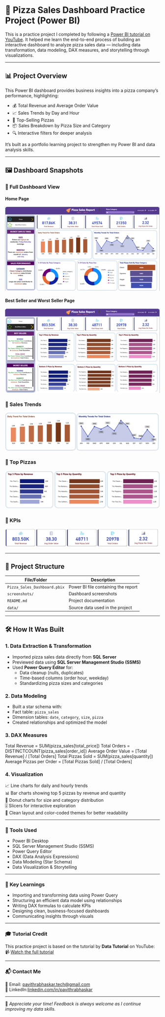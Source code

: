 # 🍕 Pizza Sales Dashboard Practice Project (Power BI)

This is a practice project I completed by following a [Power BI tutorial on YouTube](https://youtu.be/V-s8c6jMRN0?si=WtgpeYkChLCJ4MHR). It helped me learn the end-to-end process of building an interactive dashboard to analyze pizza sales data — including data transformation, data modeling, DAX measures, and storytelling through visualizations.

---

## 📊 Project Overview

This Power BI dashboard provides business insights into a pizza company’s performance, highlighting:

- 💰 Total Revenue and Average Order Value  
- 📈 Sales Trends by Day and Hour  
- 🍕 Top-Selling Pizzas  
- 📦 Sales Breakdown by Pizza Size and Category  
- 🔍 Interactive filters for deeper analysis

It’s built as a portfolio learning project to strengthen my Power BI and data analysis skills.

---

## 🖼️ Dashboard Snapshots


### 🔹 Full Dashboard View  
####  Home Page
![Home Page](pizza-sales-dashboard-snapshots/Home-Page.png)
####  Best Seller and Worst Seller Page
![Best Seller and Worst Seller Page](pizza-sales-dashboard-snapshots/Best-Seller-and-Worst-Seller-Page.png)

### 🔹 Sales Trends  
![Sales Trend](pizza-sales-dashboard-snapshots/Sales-Trend.png)

### 🔹 Top Pizzas  
![Top Pizzas](pizza-sales-dashboard-snapshots/Top-5-Pizza.png)

### 🔹 KPIs
![KPIs](pizza-sales-dashboard-snapshots/KPIs.png)

---

## 📁 Project Structure

| File/Folder | Description |
|-------------|-------------|
| `Pizza_Sales_Dashboard.pbix` | Power BI file containing the report |
| `screenshots/` | Dashboard screenshots |
| `README.md` | Project documentation |
|  `data/` | Source data used in the project  |

---

## 🛠️ How It Was Built

### 1. **Data Extraction & Transformation**

- Imported pizza sales data directly from **SQL Server**  
- Previewed data using **SQL Server Management Studio (SSMS)**  
- Used **Power Query Editor** for:
  - Data cleanup (nulls, duplicates)  
  - Time-based columns (order hour, weekday)  
  - Standardizing pizza sizes and categories

### 2. **Data Modeling**
- Built a star schema with:
- Fact table: `pizza_sales`
- Dimension tables: `date`, `category`, `size`, `pizza`
- Created relationships and optimized the model

### 3. **DAX Measures**

Total Revenue = SUM(pizza_sales[total_price])
Total Orders = DISTINCTCOUNT(pizza_sales[order_id])
Average Order Value = [Total Revenue] / [Total Orders]
Total Pizzas Sold = SUM(pizza_sales[quantity])
Average Pizzas per Order = [Total Pizzas Sold] / [Total Orders]

### 4. **Visualization**

📈 Line charts for daily and hourly trends  
📊 Bar charts showing top 5 pizzas by revenue and quantity  
🍩 Donut charts for size and category distribution  
🎚️ Slicers for interactive exploration  
🎨 Clean layout and color-coded themes for better readability  

---

### 🧰 **Tools Used**

- Power BI Desktop  
- SQL Server Management Studio (SSMS)
- Power Query Editor  
- DAX (Data Analysis Expressions)  
- Data Modeling (Star Schema)  
- Data Visualization & Storytelling  

---

### 🎯 **Key Learnings**

- Importing and transforming data using Power Query  
- Structuring an efficient data model using relationships  
- Writing DAX formulas to calculate KPIs  
- Designing clean, business-focused dashboards  
- Communicating insights through visuals  

---

### **🎓 Tutorial Credit**

This practice project is based on the tutorial by **Data Tutorial** on YouTube:  
📹 [Watch the full tutorial](https://youtu.be/V-s8c6jMRN0?si=WtgpeYkChLCJ4MHR)

---

### **📬 Contact Me**

📧 Email: pavithrabhaskar.tech@gmail.com  
💼 LinkedIn:[linkedin.com/in/pavithrabhaskar](https://www.linkedin.com/in/pavithrabhaskar/)



---

🖤 *Appreciate your time! Feedback is always welcome as I continue improving my data skills.*

